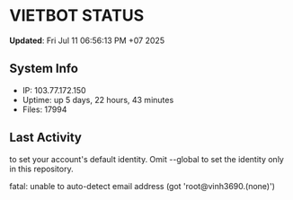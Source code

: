 # VIETBOT STATUS
**Updated**: Fri Jul 11 06:56:13 PM +07 2025

## System Info
- IP: 103.77.172.150
- Uptime: up 5 days, 22 hours, 43 minutes
- Files: 17994

## Last Activity

to set your account's default identity.
Omit --global to set the identity only in this repository.

fatal: unable to auto-detect email address (got 'root@vinh3690.(none)')
